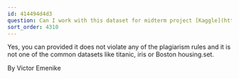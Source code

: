 ```yaml
---
id: 414494d4d3
question: Can I work with this dataset for midterm project [Kaggle](https://www.kaggle.com/datasets/kapoorprakhar/cardio-health-risk-assessment-dataset?)
sort_order: 4310
---
```


Yes, you can provided it does not violate any of the plagiarism rules and it is not one of the common datasets like titanic, iris or Boston housing.set.

By Victor Emenike

